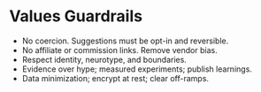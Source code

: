 # Values Guardrails

- No coercion. Suggestions must be opt-in and reversible.
- No affiliate or commission links. Remove vendor bias.
- Respect identity, neurotype, and boundaries.
- Evidence over hype; measured experiments; publish learnings.
- Data minimization; encrypt at rest; clear off-ramps.
